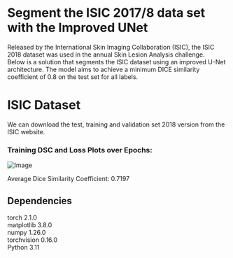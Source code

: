# Segment the ISIC 2017/8 data set with the Improved UNet 
Released by the International Skin Imaging Collaboration (ISIC), the ISIC 2018 dataset was used in the annual Skin Lesion Analysis challenge.  
Below is a solution that segments the ISIC dataset using an improved U-Net architecture. The model aims to achieve a minimum DICE similarity coefficient of 0.8 on the test set for all labels.  

# ISIC Dataset  
We can download the test, training and validation set 2018 version from the ISIC website.  

### Training DSC and Loss Plots over Epochs:  
![Image](https://github.com/jyz523/PatternAnalysis-2023/assets/125327045/6ad6ed69-5483-4f55-89ce-1cad501deb80)


Average Dice Similarity Coefficient: 0.7197

## Dependencies
torch 2.1.0  
matplotlib 3.8.0  
numpy 1.26.0  
torchvision 0.16.0  
Python 3.11
